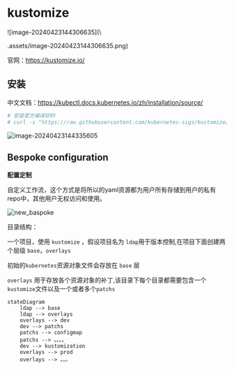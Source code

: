 # kustomize

![image-20240423144306635](\

.assets/image-20240423144306635.png)

官网：https://kustomize.io/

## 安装

中文文档：https://kubectl.docs.kubernetes.io/zh/installation/source/

```bash
# 安装官方编译好的
# curl -s "https://raw.githubusercontent.com/kubernetes-sigs/kustomize/master/hack/install_kustomize.sh"  | bash
```



![image-20240423144335605](\.assets/image-20240423144335605.png)

## Bespoke configuration

**配置定制**

自定义工作流，这个方式是将所以的yaml资源都为用户所有存储到用户的私有repo中，其他用户无权访问和使用。

![new_baspoke](\.assets/new_bespoke.jpg)

目录结构：

一个项目，使用 `kustomize` ，假设项目名为 `ldap`用于版本控制,在项目下面创建两个层级 `base`，`overlays`

初始的`kubernetes`资源对象文件会存放在 `base` 层

`overlays` 用于存放各个资源对象的补丁,该目录下每个目录都需要包含一个`kustomize`文件以及一个或者多个`patchs`



```mermaid
stateDiagram
    ldap --> base
    ldap --> overlays
    overlays --> dev
    dev --> patchs
    patchs --> configmap
    patchs --> 。。。。
    dev --> kustomization
    overlays --> prod
    overlays --> 。。。
    
```

